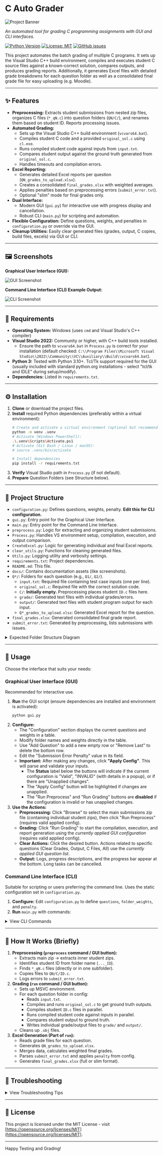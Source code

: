 # C Auto Grader

![Project Banner](docs/topBanner.png)

*An automated tool for grading C programming assignments with GUI and CLI interfaces.*

[![Python Version](https://img.shields.io/badge/python-3.x-blue.svg)](https://www.python.org/)
[![License: MIT](https://img.shields.io/badge/License-MIT-yellow.svg)](https://opensource.org/licenses/MIT)
[![GitHub issues](https://img.shields.io/github/issues/sagy101/C-Tester)](https://github.com/sagy101/C-Tester/issues) 
<!-- Add other badges here if needed (e.g., build status, coverage, version) -->

This project automates the batch grading of multiple C programs. It sets up the Visual Studio C++ build environment, compiles and executes student C source files against a known-correct solution, compares outputs, and produces grading reports. Additionally, it generates Excel files with detailed grade breakdowns for each question folder as well as a consolidated final grade file for easy uploading (e.g. Moodle). 

---

## ✨ Features

*   **Preprocessing:** Extracts student submissions from nested zip files, organizes C files (`*_qN.c`) into question folders (`QN/C/`), and renames them based on student ID. Reports processing issues.
*   **Automated Grading:**
    *   Sets up the Visual Studio C++ build environment (`vcvars64.bat`).
    *   Compiles student C code and a provided `original_sol.c` using `cl.exe`.
    *   Runs compiled student code against inputs from `input.txt`.
    *   Compares student output against the ground truth generated from `original_sol.c`.
    *   Handles timeouts and compilation errors.
*   **Excel Reporting:**
    *   Generates detailed Excel reports per question (`QN_grades_to_upload.xlsx`).
    *   Creates a consolidated `final_grades.xlsx` with weighted averages.
    *   Applies penalties based on preprocessing errors (`submit_error.txt`).
    *   Optional "slim" mode for final grades only.
*   **Dual Interface:**
    *   Modern GUI (`gui.py`) for interactive use with progress display and cancellation.
    *   Robust CLI (`main.py`) for scripting and automation.
*   **Flexible Configuration:** Define questions, weights, and penalties in `configuration.py` or override via the GUI.
*   **Cleanup Utilities:** Easily clear generated files (grades, output, C copies, build files, excels) via GUI or CLI.

---

## 🖼️ Screenshots

**Graphical User Interface (GUI):**

![GUI Screenshot](docs/gui.png)

**Command Line Interface (CLI) Example Output:**

![CLI Screenshot](docs/cli.png)

---

## 🔧 Requirements

*   **Operating System:** Windows (uses `cmd` and Visual Studio's C++ compiler)
*   **Visual Studio 2022:** Community or higher, with C++ build tools installed.
    *   Ensure the path to `vcvars64.bat` in `Process.py` is correct for your installation (default checked: `C:\\Program Files\\Microsoft Visual Studio\\2022\\Community\\VC\\Auxiliary\\Build\\vcvars64.bat`).
*   **Python 3:** Tested with Python 3.10+. Tcl/Tk support required for the GUI (usually included with standard python.org installations - select "tcl/tk and IDLE" during setup/modify).
*   **Dependencies:** Listed in `requirements.txt`.

---

## ⚙️ Installation

1.  **Clone** or download the project files.
2.  **Install** required Python dependencies (preferably within a virtual environment):
    ```bash
    # Create and activate a virtual environment (optional but recommended)
    python -m venv .venv
    # Activate (Windows PowerShell):
    .\.venv\Scripts\Activate.ps1
    # Activate (Git Bash / Linux / macOS):
    # source .venv/bin/activate 
    
    # Install dependencies
    pip install -r requirements.txt
    ```
3.  **Verify** Visual Studio path in `Process.py` (if not default).
4.  **Prepare** Question Folders (see Structure below).

---

## 📁 Project Structure

*   `configuration.py`: Defines questions, weights, penalty. **Edit this for CLI configuration.**
*   `gui.py`: Entry point for the Graphical User Interface.
*   `main.py`: Entry point for the Command Line Interface.
*   `preprocess.py`: Logic for extracting and organizing student submissions.
*   `Process.py`: Handles VS environment setup, compilation, execution, and output comparison.
*   `CreateExcel.py`: Logic for generating individual and final Excel reports.
*   `clear_utils.py`: Functions for cleaning generated files.
*   `Utils.py`: Logging utility and verbosity settings.
*   `requirements.txt`: Project dependencies.
*   `README.md`: This file.
*   `docs/`: Contains documentation assets (like screenshots).
*   `Q*/`: Folders for each question (e.g., `Q1/`, `Q2/`).
    *   `input.txt`: Required file containing test case inputs (one per line).
    *   `original_sol.c`: Required file with the correct solution code.
    *   `C/`: **Initially empty.** Preprocessing places student `ID.c` files here.
    *   `grade/`: Generated text files with individual grades/errors.
    *   `output/`: Generated text files with student program output for each input.
    *   `Q*_grades_to_upload.xlsx`: Generated Excel report for the question.
*   `final_grades.xlsx`: Generated consolidated final grade report.
*   `submit_error.txt`: Generated by preprocessing, lists submissions with issues.

<details>
  <summary>Expected Folder Structure Diagram</summary>

  ```
  .
  ├── configuration.py
  ├── gui.py
  ├── main.py
  ├── preprocess.py
  ├── Process.py
  ├── CreateExcel.py
  ├── clear_utils.py
  ├── Utils.py
  ├── requirements.txt
  ├── README.md
  ├── docs/
  │   ├── cli.png
  │   └── gui.png
  ├── Q1/
  │   ├── C/
  │   ├── grade/
  │   ├── output/
  │   ├── input.txt
  │   ├── original_sol.c
  │   └── Q1_grades_to_upload.xlsx
  ├── Q2/
  │   ├── C/
  │   ├── grade/
  │   ├── output/
  │   ├── input.txt
  │   ├── original_sol.c
  │   └── Q2_grades_to_upload.xlsx
  ├── ... (additional Q* folders)
  ├── final_grades.xlsx
  └── submit_error.txt 
  ```
</details>

---

## 🚀 Usage

Choose the interface that suits your needs:

### Graphical User Interface (GUI)

Recommended for interactive use.

1.  **Run** the GUI script (ensure dependencies are installed and environment is activated):
    ```bash
    python gui.py
    ```
2.  **Configure:**
    *   The "Configuration" section displays the current questions and weights in a table.
    *   Modify folder names and weights directly in the table.
    *   Use "Add Question" to add a new empty row or "Remove Last" to delete the bottom row.
    *   Edit the "Submission Error Penalty" value in its field.
    *   **Important:** After making any changes, click **"Apply Config"**. This will parse and validate your inputs.
        *   The **Status** label below the buttons will indicate if the current configuration is "Valid", "INVALID" (with details in a popup), or if there are "Unapplied changes".
        *   The "Apply Config" button will be highlighted if changes are unapplied.
        *   The "Run Preprocess" and "Run Grading" buttons are **disabled** if the configuration is invalid or has unapplied changes.
3.  **Use the Actions:**
    *   **Preprocessing:** Click "Browse" to select the main submissions zip file (containing individual student zips), then click "Run Preprocess" (requires valid applied config).
    *   **Grading:** Click "Run Grading" to start the compilation, execution, and report generation using the *currently applied GUI configuration* (requires valid applied config).
    *   **Clear Actions:** Click the desired button. Actions related to specific questions (Clear Grades, Output, C Files, All) use the *currently applied GUI question list*.
    *   **Output:** Logs, progress descriptions, and the progress bar appear at the bottom. Long tasks can be cancelled.

### Command Line Interface (CLI)

Suitable for scripting or users preferring the command line. Uses the static configuration set in `configuration.py`.

1.  **Configure:** Edit `configuration.py` to define `questions`, `folder_weights`, and `penalty`.
2.  **Run** `main.py` with commands:

<details>
  <summary>View CLI Commands</summary>
  
  *   **Preprocess submissions:**
      ```bash
      python main.py preprocess --zip-path <path_to_your_zip_file.zip>
      ```
      Extracts nested zips, organizes C files into `QN/C/`, renames them to `ID.c`, and generates `submit_error.txt`.

  *   **Run grading:**
      ```bash
      python main.py run
      ```
      Compiles, executes, compares outputs, and generates grade files and Excel reports based on `configuration.py`.

  *   **Clear generated files:**
      ```bash
      # Clear specific items: grades, output, c, excels, build
      python main.py clear <item_to_clear> 
      # Example: Clear build files (.exe, .obj)
      python main.py clear build 
      
      # Clear grades, output, excels, and build files:
      python main.py clear all 
      ```
      *(Note: `clear all` does not clear the `C/` folders)*

  *   **View help:**
      ```bash
      python main.py --help
      ```
</details>

---

## 📖 How It Works (Briefly)

1.  **Preprocessing (`preprocess` command / GUI button):**
    *   Extracts main zip -> extracts inner student zips.
    *   Identifies student ID from folder name (`..._ID`).
    *   Finds `*_qN.c` files (directly or in one subfolder).
    *   Copies files to `QN/C/ID.c`.
    *   Logs errors to `submit_error.txt`.
2.  **Grading (`run` command / GUI button):**
    *   Sets up MSVC environment.
    *   For each question folder in config:
        *   Reads `input.txt`.
        *   Compiles and runs `original_sol.c` to get ground truth outputs.
        *   Compiles student `ID.c` files in parallel.
        *   Runs compiled student code against inputs in parallel.
        *   Compares student output to ground truth.
        *   Writes individual grade/output files to `grade/` and `output/`.
    *   Cleans up `.obj` files.
3.  **Excel Generation (Part of `run`):**
    *   Reads grade files for each question.
    *   Generates `QN_grades_to_upload.xlsx`.
    *   Merges data, calculates weighted final grades.
    *   Parses `submit_error.txt` and applies `penalty` from config.
    *   Generates `final_grades.xlsx` (full or slim format).

---

## 🐛 Troubleshooting

<details>
  <summary>View Troubleshooting Tips</summary>

*   **Missing `cl.exe` or Build Tools:**
    Verify that Visual Studio with C++ build tools is installed and the path to `vcvars64.bat` in `Process.py` is correct. Ensure you are running the script in a terminal where the VS environment can be activated (e.g., Developer Command Prompt or a standard terminal after `vcvars64.bat` has been sourced).

*   **Missing or Incorrect `input.txt` / `original_sol.c`:**
    Ensure each configured question folder (`Q1/`, etc.) contains these required files.

*   **Compilation Failures:**
    Check the `.txt` files in the `grade/` subfolders for detailed `cl.exe` error messages.

*   **Configuration Errors (CLI Startup / GUI Apply):**
    The tool validates `configuration.py` (for CLI) or the GUI inputs. Ensure:
    *   All folders listed in `questions` exist in the project root.
    *   `folder_weights` keys exactly match the `questions` list.
    *   Weight percentages sum *exactly* to 100.
    *   Penalty (GUI) is a non-negative integer.

*   **GUI / Tkinter Issues:**
    *   **Error: `ModuleNotFoundError: No module named 'tkinter'`:** Your base Python installation is missing Tcl/Tk support.
        *   **Solution:** Run your Python installer again, choose "Modify", ensure "tcl/tk and IDLE" is checked. Then, **recreate your virtual environment** (`.venv`) by deleting the old folder, creating a new one (`python -m venv .venv`), activating it, and reinstalling dependencies (`pip install -r requirements.txt`). Test with `python -m tkinter`.
    *   **Network Errors during `pip install`:** Check firewalls, proxies, or antivirus settings that might block connections to PyPI (pypi.org).

</details>

---

## 📜 License

This project is licensed under the MIT License - visit [https://opensource.org/licenses/MIT](https://opensource.org/licenses/MIT).

---

Happy Testing and Grading!